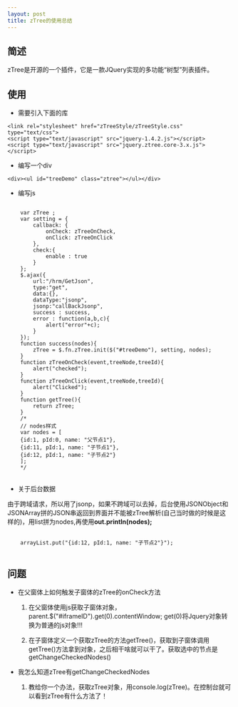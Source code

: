 ```yaml
---
layout: post
title: zTree的使用总结
---
```

## 简述

zTree是开源的一个插件，它是一款JQuery实现的多功能“树型”列表插件。

## 使用

* 需要引入下面的库
```
<link rel="stylesheet" href="zTreeStyle/zTreeStyle.css" type="text/css">
<script type="text/javascript" src="jquery-1.4.2.js"></script>
<script type="text/javascript" src="jquery.ztree.core-3.x.js"></script>
```

* 编写一个div

`<div><ul id="treeDemo" class="ztree"></ul></div>`

* 编写js

<pre>
<code class="js">
    var zTree ;  
    var setting = {  
        callback: {  
            onCheck: zTreeOnCheck,  
            onClick: zTreeOnClick  
        },  
        check:{  
            enable : true  
        }  
    };  
    $.ajax({  
        url:"/hrm/GetJson",  
        type:"get",  
        data:{},  
        dataType:"jsonp",  
        jsonp:"callBackJsonp",  
        success : success,  
        error : function(a,b,c){  
            alert("error"+c);  
        }  
    });  
    function success(nodes){  
        zTree = $.fn.zTree.init($("#treeDemo"), setting, nodes);  
    }  
    function zTreeOnCheck(event,treeNode,treeId){  
        alert("checked");  
    }  
    function zTreeOnClick(event,treeNode,treeId){  
        alert("Clicked");  
    }  
    function getTree(){  
        return zTree;  
    }  
    /*  
    // nodes样式  
    var nodes = [  
    {id:1, pId:0, name: "父节点1"},  
    {id:11, pId:1, name: "子节点1"},  
    {id:12, pId:1, name: "子节点2"}  
    ];  
    */  
</code>
</pre>

* 关于后台数据

由于跨域请求，所以用了jsonp，如果不跨域可以去掉，后台使用JSONObject和JSONArray拼的JSON串返回到界面并不能被zTree解析(自己当时做的时候是这样的)，用list拼为nodes,再使用**out.println(nodes);**

<pre>
<code class="js">
    arrayList.put("{id:12, pId:1, name: "子节点2"}");
</code>
</pre>

## 问题

* 在父窗体上如何触发子窗体的zTree的onCheck方法
    
    1. 在父窗体使用js获取子窗体对象，parent.$("#iframeID").get(0).contentWindow; get(0)将Jquery对象转换为普通的js对象!!!
    
    2. 在子窗体定义一个获取zTree的方法getTree()，获取到子窗体调用getTree()方法拿到对象，之后相干啥就可以干了。获取选中的节点是getChangeCheckedNodes()

* 我怎么知道zTree有getChangeCheckedNodes
    
    1. 教给你一个办法，获取zTree对象，用console.log(zTree)。在控制台就可以看到zTree有什么方法了！


